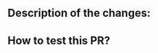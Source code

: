 <!--
    Please fill in the following form before submitting this PR
    and ensure that your code follows our coding style guideline:
    https://graphene.readthedocs.io/en/latest/devel/coding-style.html -->

## Description of the changes: <!-- (reasons and measures) -->

## How to test this PR? <!-- (if applicable) -->

